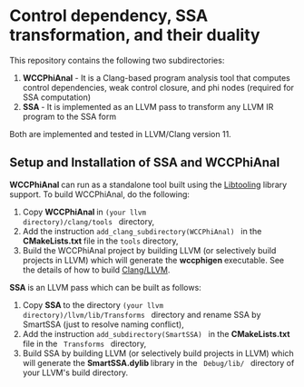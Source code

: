 <h1>Control dependency, SSA transformation, and their duality</h1>

This repository contains the following two subdirectories: 

1. <strong>WCCPhiAnal</strong> - It is a Clang-based program analysis tool that computes control dependencies, weak control closure, and phi nodes (required for SSA computation)
2. <strong> SSA </strong> - It is implemented as an LLVM pass to transform any LLVM IR program to the SSA form

Both are implemented and tested in LLVM/Clang version 11.

<h2> Setup and Installation of SSA and WCCPhiAnal </h2>

<strong> WCCPhiAnal </strong> can run as a standalone tool built using the [Libtooling](https://clang.llvm.org/docs/LibTooling.html) library support. To build WCCPhiAnal, do the following:
1. Copy <strong> WCCPhiAnal </strong> in <code >(your llvm directory)/clang/tools </code> directory,
2. Add the instruction <code>add_clang_subdirectory(WCCPhiAnal) </code> in the <strong>CMakeLists.txt </strong> file in the <code>tools</code> directory,
3. Build the WCCPhiAnal project by building LLVM (or selectively build projects in LLVM)  which will generate the <strong> wccphigen </strong> executable. See the details of how to build [Clang/LLVM](https://llvm.org/docs/GettingStarted.html).


<strong> SSA </strong> is an LLVM pass which can be built as follows:
1. Copy <strong> SSA </strong> to the directory  <code >(your llvm directory)/llvm/lib/Transforms </code> directory and rename SSA by SmartSSA (just to resolve naming conflict),
2. Add the instruction <code>add_subdirectory(SmartSSA) </code> in the <strong>CMakeLists.txt </strong> file in the <code> Transforms </code> directory,
3. Build SSA by building LLVM (or selectively build projects in LLVM)  which will generate the <strong> SmartSSA.dylib </strong> library in the <code> Debug/lib/ </code> directory of your LLVM's build directory. 
